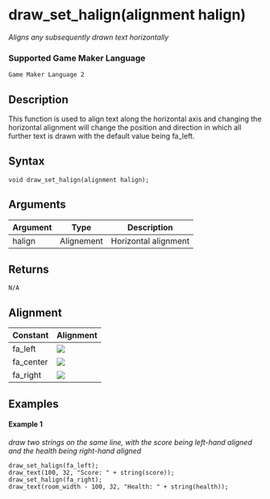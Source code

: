 # draw_set_halign(alignment halign)

*Aligns any subsequently drawn text horizontally*

### Supported Game Maker Language
`Game Maker Language 2`

## Description

This function is used to align text along the horizontal axis and changing the horizontal alignment will change the position and direction in which all further text is drawn with the default value being fa_left.

## Syntax

```
void draw_set_halign(alignment halign);
```

## Arguments

|Argument|Type      |Description         |
|--------|----------|--------------------|
|halign  |Alignement|Horizontal alignment|

## Returns

```
N/A
```

## Alignment
|Constant |Alignment                                                                                           |
|---------|----------------------------------------------------------------------------------------------------|
|fa_left  |![](https://docs.yoyogames.com/source/dadiospice/002_reference/drawing/drawing%20text/fa_left.png)  |
|fa_center|![](https://docs.yoyogames.com/source/dadiospice/002_reference/drawing/drawing%20text/fa_center.png)|
|fa_right |![](https://docs.yoyogames.com/source/dadiospice/002_reference/drawing/drawing%20text/fa_right.png) |

## Examples

#### Example 1

*draw two strings on the same line, with the score being left-hand aligned and the health being right-hand aligned*

```
draw_set_halign(fa_left);
draw_text(100, 32, "Score: " + string(score));
draw_set_halign(fa_right);
draw_text(room_width - 100, 32, "Health: " + string(health));
```